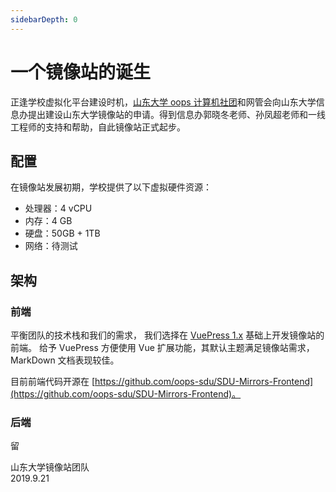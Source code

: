 ```yaml
---
sidebarDepth: 0
---
```

# 一个镜像站的诞生

正逢学校虚拟化平台建设时机，[山东大学 oops 计算机社团](http://oops-sdu.cn)和网管会向山东大学信息办提出建设山东大学镜像站的申请。得到信息办郭晓冬老师、孙凤超老师和一线工程师的支持和帮助，自此镜像站正式起步。

## 配置

在镜像站发展初期，学校提供了以下虚拟硬件资源：

- 处理器：4 vCPU
- 内存：4 GB
- 硬盘：50GB + 1TB
- 网络：待测试

## 架构

### 前端

平衡团队的技术栈和我们的需求，
我们选择在 [VuePress 1.x](https://github.com/suxb201/Learning-and-Practicing) 基础上开发镜像站的前端。
给予 VuePress 方便使用 Vue 扩展功能，其默认主题满足镜像站需求，MarkDown 文档表现较佳。

目前前端代码开源在 [https://github.com/oops-sdu/SDU-Mirrors-Frontend](https://github.com/oops-sdu/SDU-Mirrors-Frontend)。

### 后端

留

山东大学镜像站团队  
2019.9.21